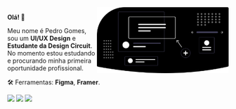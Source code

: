 <img src="https://github.com/peep2g/peep2g/blob/main/design_components.svg" align="right" min-width="500px" max-width="550px" width="300px">

<p align="left">
  <strong>Olá! 👋</strong>   
</p>
<p align="left">
  Meu nome é Pedro Gomes, sou um <strong>UI/UX Design</strong> e <strong>Estudante da Design Circuit</strong>.
  No momento estou estudando e procurando minha primeira oportunidade profissional.
</p>
<p align="left">
  🛠️ Ferramentas: <strong>Figma</strong>, <strong>Framer</strong>.
</p>

<p align="left">
  <a href="https://www.linkedin.com/in/pedrogomes017/" target="_blank"><img src="https://img.shields.io/badge/LinkedIn-0077B5?style=for-the-badge&logo=linkedin&logoColor=white"></a>
  <a href="https://api.whatsapp.com/send?phone=5516997607666" target="_blank"><img src="https://img.shields.io/badge/WhatsApp-25D366?style=for-the-badge&logo=whatsapp&logoColor=white"></a>
  <a href="https://www.instagram.com/pgomess__/" target="_blank"><img src="https://img.shields.io/badge/-Instagram-%23E4405F?style=for-the-badge&logo=instagram&logoColor=white"></a>
<p>
